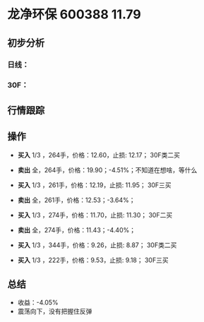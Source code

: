 # 龙净环保 600388 11.79
## 初步分析
### 日线：
  
### 30F：
  
## 行情跟踪
  
## 操作
  - **买入** 1/3 ，264手，价格：12.60，止损: 12.17； 30F类二买
  - **卖出** 全，264手，价格：19.90；-4.51%；不知道在想啥，等什么

  - **买入** 1/3 ，261手，价格：12.19，止损: 11.95； 30F三买
  - **卖出** 全，261手，价格：12.53；-3.64%；

  - **买入** 1/3 ，274手，价格：11.70，止损: 11.30； 30F二买
  - **卖出** 全，274手，价格：11.43；-4.40%；

  - **买入** 1/3 ，344手，价格：9.26，止损: 8.87； 30F类二买
  - **买入** 1/3 ，222手，价格：9.53，止损: 9.18； 30F三买

## 总结
  - 收益：-4.05%
  - 震荡向下，没有把握住反弹